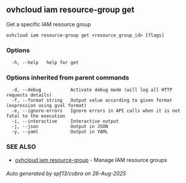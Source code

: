 ## ovhcloud iam resource-group get

Get a specific IAM resource group

```
ovhcloud iam resource-group get <resource_group_id> [flags]
```

### Options

```
  -h, --help   help for get
```

### Options inherited from parent commands

```
  -d, --debug           Activate debug mode (will log all HTTP requests details)
  -f, --format string   Output value according to given format (expression using gval format)
  -e, --ignore-errors   Ignore errors in API calls when it is not fatal to the execution
  -i, --interactive     Interactive output
  -j, --json            Output in JSON
  -y, --yaml            Output in YAML
```

### SEE ALSO

* [ovhcloud iam resource-group](ovhcloud_iam_resource-group.md)	 - Manage IAM resource groups

###### Auto generated by spf13/cobra on 26-Aug-2025
